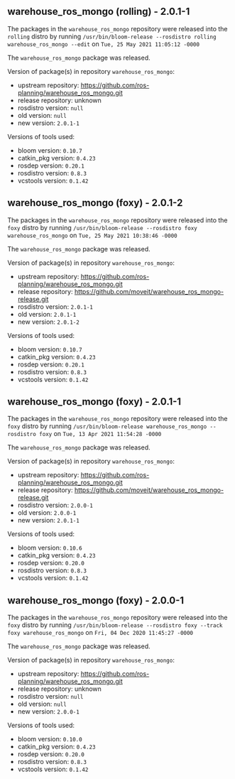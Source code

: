 ## warehouse_ros_mongo (rolling) - 2.0.1-1

The packages in the `warehouse_ros_mongo` repository were released into the `rolling` distro by running `/usr/bin/bloom-release --rosdistro rolling warehouse_ros_mongo --edit` on `Tue, 25 May 2021 11:05:12 -0000`

The `warehouse_ros_mongo` package was released.

Version of package(s) in repository `warehouse_ros_mongo`:

- upstream repository: https://github.com/ros-planning/warehouse_ros_mongo.git
- release repository: unknown
- rosdistro version: `null`
- old version: `null`
- new version: `2.0.1-1`

Versions of tools used:

- bloom version: `0.10.7`
- catkin_pkg version: `0.4.23`
- rosdep version: `0.20.1`
- rosdistro version: `0.8.3`
- vcstools version: `0.1.42`


## warehouse_ros_mongo (foxy) - 2.0.1-2

The packages in the `warehouse_ros_mongo` repository were released into the `foxy` distro by running `/usr/bin/bloom-release --rosdistro foxy warehouse_ros_mongo` on `Tue, 25 May 2021 10:38:46 -0000`

The `warehouse_ros_mongo` package was released.

Version of package(s) in repository `warehouse_ros_mongo`:

- upstream repository: https://github.com/ros-planning/warehouse_ros_mongo.git
- release repository: https://github.com/moveit/warehouse_ros_mongo-release.git
- rosdistro version: `2.0.1-1`
- old version: `2.0.1-1`
- new version: `2.0.1-2`

Versions of tools used:

- bloom version: `0.10.7`
- catkin_pkg version: `0.4.23`
- rosdep version: `0.20.1`
- rosdistro version: `0.8.3`
- vcstools version: `0.1.42`


## warehouse_ros_mongo (foxy) - 2.0.1-1

The packages in the `warehouse_ros_mongo` repository were released into the `foxy` distro by running `/usr/bin/bloom-release warehouse_ros_mongo --rosdistro foxy` on `Tue, 13 Apr 2021 11:54:28 -0000`

The `warehouse_ros_mongo` package was released.

Version of package(s) in repository `warehouse_ros_mongo`:

- upstream repository: https://github.com/ros-planning/warehouse_ros_mongo.git
- release repository: https://github.com/moveit/warehouse_ros_mongo-release.git
- rosdistro version: `2.0.0-1`
- old version: `2.0.0-1`
- new version: `2.0.1-1`

Versions of tools used:

- bloom version: `0.10.6`
- catkin_pkg version: `0.4.23`
- rosdep version: `0.20.0`
- rosdistro version: `0.8.3`
- vcstools version: `0.1.42`


## warehouse_ros_mongo (foxy) - 2.0.0-1

The packages in the `warehouse_ros_mongo` repository were released into the `foxy` distro by running `/usr/bin/bloom-release --rosdistro foxy --track foxy warehouse_ros_mongo` on `Fri, 04 Dec 2020 11:45:27 -0000`

The `warehouse_ros_mongo` package was released.

Version of package(s) in repository `warehouse_ros_mongo`:

- upstream repository: https://github.com/ros-planning/warehouse_ros_mongo.git
- release repository: unknown
- rosdistro version: `null`
- old version: `null`
- new version: `2.0.0-1`

Versions of tools used:

- bloom version: `0.10.0`
- catkin_pkg version: `0.4.23`
- rosdep version: `0.20.0`
- rosdistro version: `0.8.3`
- vcstools version: `0.1.42`


